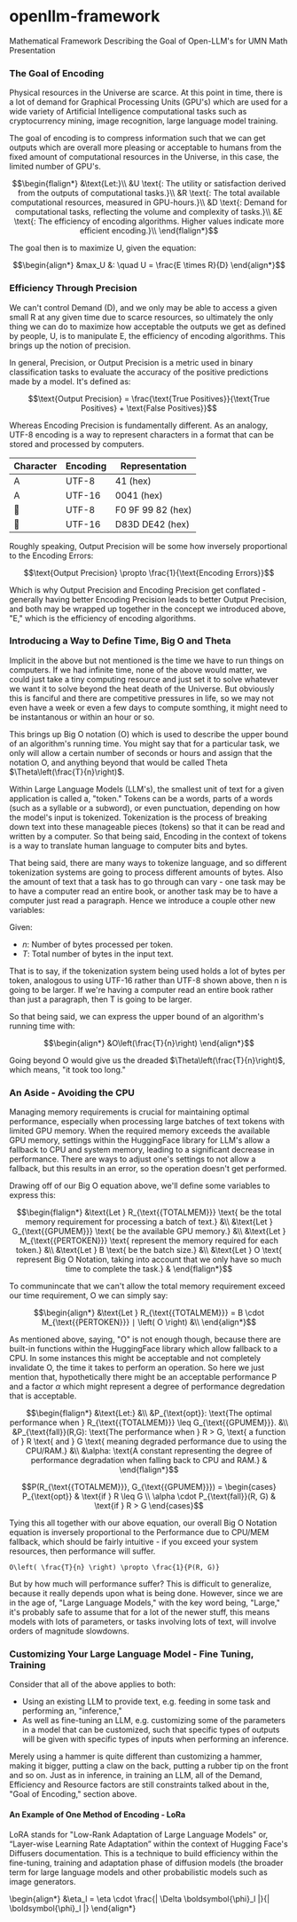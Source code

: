 # openllm-framework
Mathematical Framework Describing the Goal of Open-LLM's for UMN Math Presentation

### The Goal of Encoding

Physical resources in the Universe are scarce. At this point in time, there is a lot of demand for Graphical Processing Units (GPU's) which are used for a wide variety of Artificial Intelligence computational tasks such as cryptocurrency mining, image recognition, large language model training.

The goal of encoding is to compress information such that we can get outputs which are overall more pleasing or acceptable to humans from the fixed amount of computational resources in the Universe, in this case, the limited number of GPU's.

```math
\begin{flalign*}
&\text{Let:}\\
&U \text{: The utility or satisfaction derived from the outputs of computational tasks.}\\
&R \text{: The total available computational resources, measured in GPU-hours.}\\
&D \text{: Demand for computational tasks, reflecting the volume and complexity of tasks.}\\
&E \text{: The efficiency of encoding algorithms. Higher values indicate more efficient encoding.}\\
\end{flalign*}
```

The goal then is to maximize U, given the equation:

```math
\begin{align*}
&max_U &: \quad U = \frac{E \times R}{D}
\end{align*}
```

### Efficiency Through Precision

We can't control Demand (D), and we only may be able to access a given small R at any given time due to scarce resources, so ultimately the only thing we can do to maximize how acceptable the outputs we get as defined by people, U, is to manipulate E, the efficiency of encoding algorithms. This brings up the notion of precision.

In general, Precision, or Output Precision is a metric used in binary classification tasks to evaluate the accuracy of the positive predictions made by a model. It's defined as:

```math
\text{Output Precision} = \frac{\text{True Positives}}{\text{True Positives} + \text{False Positives}}
```

Whereas Encoding Precision is fundamentally different. As an analogy, UTF-8 encoding is a way to represent characters in a format that can be stored and processed by computers. 

| Character | Encoding | Representation                      |
|-----------|----------|-------------------------------------|
| A         | UTF-8    | 41 (hex)                            |
| A         | UTF-16   | 0041 (hex)                          |
| 🙂        | UTF-8    | F0 9F 99 82 (hex)                   |
| 🙂        | UTF-16   | D83D DE42 (hex)                     |


Roughly speaking, Output Precision will be some how inversely proportional to the Encoding Errors:

```math
\text{Output Precision} \propto \frac{1}{\text{Encoding Errors}}
```
Which is why Output Precision and Encoding Precision get conflated - generally having better Encoding Precision leads to better Output Precision, and both may be wrapped up together in the concept we introduced above, "E," which is the efficiency of encoding algorithms.

### Introducing a Way to Define Time, Big O and Theta

Implicit in the above but not mentioned is the time we have to run things on computers. If we had infinite time, none of the above would matter, we could just take a tiny computing resource and just set it to solve whatever we want it to solve beyond the heat death of the Universe. But obviously this is fanciful and there are competitive pressures in life, so we may not even have a week or even a few days to compute somthing, it might need to be instantanous or within an hour or so.

This brings up Big O notation (O) which is used to describe the upper bound of an algorithm's running time. You might say that for a particular task, we only will allow a certain number of seconds or hours and assign that the notation O, and anything beyond that would be called Theta $\Theta\left(\frac{T}{n}\right)$.

Within Large Language Models (LLM's), the smallest unit of text for a given application is called a, "token." Tokens can be a words, parts of a words (such as a syllable or a subword), or even punctuation, depending on how the model's input is tokenized. Tokenization is the process of breaking down text into these manageable pieces (tokens) so that it can be read and written by a computer. So that being said, Encoding in the context of tokens is a way to translate human language to computer bits and bytes.

That being said, there are many ways to tokenize language, and so different tokenization systems are going to process different amounts of bytes. Also the amount of text that a task has to go through can vary - one task may be to have a computer read an entire book, or another task may be to have a computer just read a paragraph. Hence we introduce a couple other new variables:

Given:

- $n$: Number of bytes processed per token.
- $T$: Total number of bytes in the input text.

That is to say, if the tokenization system being used holds a lot of bytes per token, analogous to using UTF-16 rather than UTF-8 shown above, then n is going to be larger. If we're having a computer read an entire book rather than just a paragraph, then T is going to be larger.

So that being said, we can express the upper bound of an algorithm's running time with:


```math
\begin{align*}
&O\left(\frac{T}{n}\right)
\end{align*}
```

Going beyond O would give us the dreaded $\Theta\left(\frac{T}{n}\right)$, which means, "it took too long."

### An Aside - Avoiding the CPU

Managing memory requirements is crucial for maintaining optimal performance, especially when processing large batches of text tokens with limited GPU memory. When the required memory exceeds the available GPU memory, settings within the HuggingFace library for LLM's allow a fallback to CPU and system memory, leading to a significant decrease in performance. There are ways to adjust one's settings to not allow a fallback, but this results in an error, so the operation doesn't get performed.

Drawing off of our Big O equation above, we'll define some variables to express this:

```math
\begin{flalign*}
&\text{Let } R_{\text{{TOTALMEM}}} \text{ be the total memory requirement for processing a batch of text.} &\\
&\text{Let } G_{\text{{GPUMEM}}} \text{ be the available GPU memory.} &\\
&\text{Let } M_{\text{{PERTOKEN}}} \text{ represent the memory required for each token.} &\\
&\text{Let } B \text{ be the batch size.} &\\
&\text{Let } O \text{ represent Big O Notation, taking into account that we only have so much time to complete the task.} &
\end{flalign*}
```
To communincate that we can't allow the total memory requirement exceed our time requirement, O we can simply say:

```math
\begin{align*}
&\text{Let } R_{\text{{TOTALMEM}}} = B \cdot M_{\text{{PERTOKEN}}} ∣ \left( O \right) &\\
\end{align*}
```

As mentioned above, saying, "O" is not enough though, because there are built-in functions within the HuggingFace library which allow fallback to a CPU. In some instances this might be acceptable and not completely invalidate O, the time it takes to perform an operation. So here we just mention that, hypothetically there might be an acceptable performance P and a factor $\alpha$ which might represent a degree of performance degredation that is acceptable.

```math
\begin{flalign*}
&\text{Let:} &\\
&P_{\text{opt}}: \text{The optimal performance when } R_{\text{{TOTALMEM}}} \leq G_{\text{{GPUMEM}}}. &\\
&P_{\text{fall}}(R,G): \text{The performance when } R > G, \text{ a function of } R \text{ and } G \text{ meaning degraded performance due to using the CPU/RAM.} &\\
&\alpha: \text{A constant representing the degree of performance degradation when falling back to CPU and RAM.} &
\end{flalign*}
```

```math
P(R_{\text{{TOTALMEM}}}, G_{\text{{GPUMEM}}}) = 
\begin{cases} 
P_{\text{opt}} & \text{if } R \leq G \\
\alpha \cdot P_{\text{fall}}(R, G) & \text{if } R > G
\end{cases}
```

Tying this all together with our above equation, our overall Big O Notation equation is inversely proportional to the Performance due to CPU/MEM fallback, which should be fairly intuitive - if you exceed your system resources, then performance will suffer.

```
O\left( \frac{T}{n} \right) \propto \frac{1}{P(R, G)}
```
But by how much will performance suffer? This is difficult to generalize, because it really depends upon what is being done. However, since we are in the age of, "Large Language Models," with the key word being, "Large," it's probably safe to assume that for a lot of the newer stuff, this means models with lots of parameters, or tasks involving lots of text, will involve orders of magnitude slowdowns.

### Customizing Your Large Language Model - Fine Tuning, Training

Consider that all of the above applies to both:

* Using an existing LLM to provide text, e.g. feeding in some task and performing an, "inference,"
* As well as fine-tuning an LLM, e.g. customizing some of the parameters in a model that can be customized, such that specific types of outputs will be given with specific types of inputs when performing an inference.

Merely using a hammer is quite different than customizing a hammer, making it bigger, putting a claw on the back, putting a rubber tip on the front and so on. Just as in inference, in training an LLM, all of the Demand, Efficiency and Resource factors are still constraints talked about in the, "Goal of Encoding," section above.

#### An Example of One Method of Encoding - LoRa

LoRA stands for "Low-Rank Adaptation of Large Language Models" or, “Layer-wise Learning Rate Adaptation” within the context of Hugging Face's Diffusers documentation. This is a technique to build efficiency within the fine-tuning, training and adaptation phase of diffusion models (the broader term for large language models and other probabilistic models such as image generators.

\begin{align*}
&\eta_l = \eta \cdot \frac{\| \Delta \boldsymbol{\phi}_l \|}{\| \boldsymbol{\phi}_l \|}
\end{align*}


